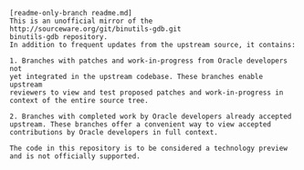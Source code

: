
    [readme-only-branch readme.md]
    This is an unofficial mirror of the http://sourceware.org/git/binutils-gdb.git
    binutils-gdb repository. 
    In addition to frequent updates from the upstream source, it contains:

    1. Branches with patches and work-in-progress from Oracle developers not 
    yet integrated in the upstream codebase. These branches enable upstream 
    reviewers to view and test proposed patches and work-in-progress in 
    context of the entire source tree.

    2. Branches with completed work by Oracle developers already accepted 
    upstream. These branches offer a convenient way to view accepted 
    contributions by Oracle developers in full context.
    
    The code in this repository is to be considered a technology preview 
    and is not officially supported. 
    
